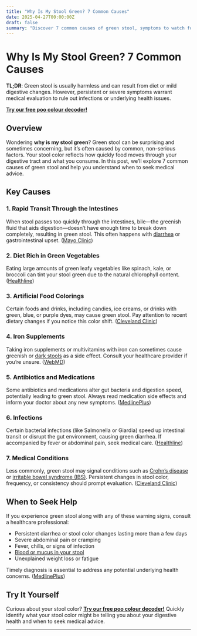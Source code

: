 ```yaml
---
title: "Why Is My Stool Green? 7 Common Causes"
date: 2025-04-27T00:00:00Z
draft: false
summary: "Discover 7 common causes of green stool, symptoms to watch for, and when to see a doctor for digestive health concerns."
---
```


# Why Is My Stool Green? 7 Common Causes

**TL;DR**: Green stool is usually harmless and can result from diet or mild digestive changes. However, persistent or severe symptoms warrant medical evaluation to rule out infections or underlying health issues.

[**Try our free poo colour decoder!**](https://www.poopcolor.info)

## Overview

Wondering **why is my stool green**? Green stool can be surprising and sometimes concerning, but it’s often caused by common, non-serious factors. Your stool color reflects how quickly food moves through your digestive tract and what you consume. In this post, we’ll explore 7 common causes of green stool and help you understand when to seek medical advice.

## Key Causes

### 1. Rapid Transit Through the Intestines

When stool passes too quickly through the intestines, bile—the greenish fluid that aids digestion—doesn’t have enough time to break down completely, resulting in green stool. This often happens with [diarrhea](../bile-acid-diarrhea-2025-04-26) or gastrointestinal upset. ([Mayo Clinic](https://www.mayoclinic.org/stool-color/expert-answers/faq-20058080))

### 2. Diet Rich in Green Vegetables

Eating large amounts of green leafy vegetables like spinach, kale, or broccoli can tint your stool green due to the natural chlorophyll content. ([Healthline](https://www.healthline.com/health/digestive-health/why-is-my-poop-green))

### 3. Artificial Food Colorings

Certain foods and drinks, including candies, ice creams, or drinks with green, blue, or purple dyes, may cause green stool. Pay attention to recent dietary changes if you notice this color shift. ([Cleveland Clinic](https://health.clevelandclinic.org/green-poop))

### 4. Iron Supplements

Taking iron supplements or multivitamins with iron can sometimes cause greenish or [dark stools](../black-stool-after-iron-supplements-what-to-know-2025-04-27) as a side effect. Consult your healthcare provider if you’re unsure. ([WebMD](https://www.webmd.com/digestive-disorders/black-tarry-stool-reasons))

### 5. Antibiotics and Medications

Some antibiotics and medications alter gut bacteria and digestion speed, potentially leading to green stool. Always read medication side effects and inform your doctor about any new symptoms. ([MedlinePlus](https://medlineplus.gov/ency/article/000293.htm))

### 6. Infections

Certain bacterial infections (like Salmonella or Giardia) speed up intestinal transit or disrupt the gut environment, causing green diarrhea. If accompanied by fever or abdominal pain, seek medical care. ([Healthline](https://www.healthline.com/health/digestive-health/why-is-my-poop-green))

### 7. Medical Conditions

Less commonly, green stool may signal conditions such as [Crohn’s disease](https://www.webmd.com/ibd-crohns-disease/crohns-disease) or [irritable bowel syndrome (IBS)](https://www.webmd.com/ibs/guide/irritable-bowel-syndrome-ibs). Persistent changes in stool color, frequency, or consistency should prompt evaluation. ([Cleveland Clinic](https://my.clevelandclinic.org/health/articles/stool-poop-color))

## When to Seek Help

If you experience green stool along with any of these warning signs, consult a healthcare professional:

- Persistent diarrhea or stool color changes lasting more than a few days  
- Severe abdominal pain or cramping  
- Fever, chills, or signs of infection  
- [Blood or mucus in your stool](../blood-in-stool-vs-red-foods-how-to-tell-2025-04-27)
- Unexplained weight loss or fatigue  

Timely diagnosis is essential to address any potential underlying health concerns. ([MedlinePlus](https://medlineplus.gov/diarrhea.html))

## Try It Yourself

Curious about your stool color? [**Try our free poo colour decoder!**](https://www.poopcolor.info) Quickly identify what your stool color might be telling you about your digestive health and when to seek medical advice.

---
